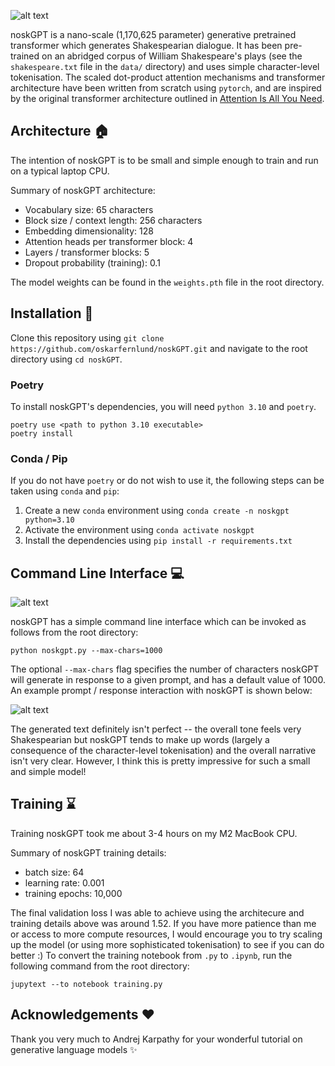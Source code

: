 ![alt text](https://github.com/oskarfernlund/noskGPT/blob/master/assets/logo.png)

noskGPT is a nano-scale (1,170,625 parameter) generative pretrained transformer which generates Shakespearian dialogue. It has been pre-trained on an abridged corpus of William Shakespeare's plays (see the `shakespeare.txt` file in the `data/` directory) and uses simple character-level tokenisation. The scaled dot-product attention mechanisms and transformer architecture have been written from scratch using `pytorch`, and are inspired by the original transformer architecture outlined in [Attention Is All You Need](https://proceedings.neurips.cc/paper_files/paper/2017/file/3f5ee243547dee91fbd053c1c4a845aa-Paper.pdf).

## Architecture :house:

The intention of noskGPT is to be small and simple enough to train and run on a typical laptop CPU.

Summary of noskGPT architecture:

- Vocabulary size: 65 characters
- Block size / context length: 256 characters
- Embedding dimensionality: 128
- Attention heads per transformer block: 4
- Layers / transformer blocks: 5
- Dropout probability (training): 0.1

The model weights can be found in the `weights.pth` file in the root directory.

## Installation :minidisc:

Clone this repository using `git clone https://github.com/oskarfernlund/noskGPT.git` and navigate to the root directory using `cd noskGPT`.

### Poetry
To install noskGPT's dependencies, you will need `python 3.10` and `poetry`.

```
poetry use <path to python 3.10 executable>
poetry install
```

### Conda / Pip

If you do not have `poetry` or do not wish to use it, the following steps can be taken using `conda` and `pip`:

1. Create a new `conda` environment using `conda create -n noskgpt python=3.10`
2. Activate the environment using `conda activate noskgpt`
3. Install the dependencies using `pip install -r requirements.txt`

## Command Line Interface :computer:

![alt text](https://github.com/oskarfernlund/noskGPT/blob/master/assets/cli_logo.png)

noskGPT has a simple command line interface which can be invoked as follows from the root directory:

```
python noskgpt.py --max-chars=1000
```

The optional `--max-chars` flag specifies the number of characters noskGPT will generate in response to a given prompt, and has a default value of 1000. An example prompt / response interaction with noskGPT is shown below:

![alt text](https://github.com/oskarfernlund/noskGPT/blob/master/assets/cli_prompt.png)

The generated text definitely isn't perfect -- the overall tone feels very Shakespearian but noskGPT tends to make up words (largely a consequence of the character-level tokenisation) and the overall narrative isn't very clear. However, I think this is pretty impressive for such a small and simple model!

## Training :hourglass:

Training noskGPT took me about 3-4 hours on my M2 MacBook CPU.

Summary of noskGPT training details:

- batch size: 64
- learning rate: 0.001
- training epochs: 10,000

The final validation loss I was able to achieve using the architecure and training details above was around 1.52. If you have more patience than me or access to more compute resources, I would encourage you to try scaling up the model (or using more sophisticated tokenisation) to see if you can do better :) To convert the training notebook from `.py` to `.ipynb`, run the following command from the root directory:

```
jupytext --to notebook training.py
```

## Acknowledgements :heart:

Thank you very much to Andrej Karpathy for your wonderful tutorial on generative language models :sparkles:
